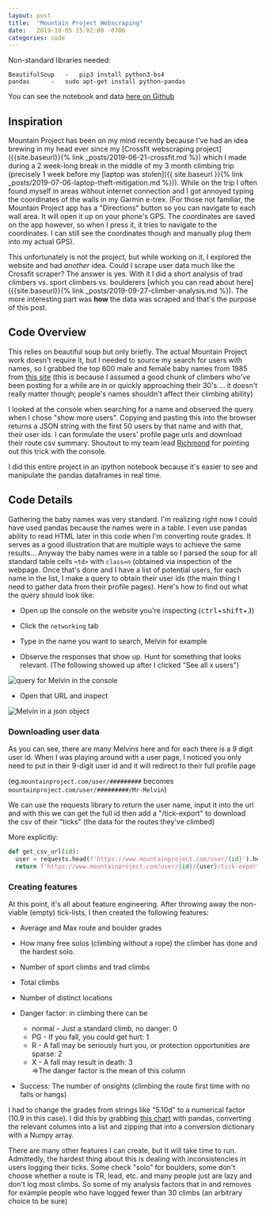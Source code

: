 ```yaml
---
layout: post
title:	"Mountain Project Webscraping"
date:	2019-10-05 15:02:00 -0700
categories: code
---
```

Non-standard libraries needed:

	BeautifulSoup	-	pip3 install python3-bs4
	pandas		-	sudo apt-get install python-pandas

You can see the notebook and data [here on Github](https://github.com/Tclack88/MountainProject)

## Inspiration   

Mountain Project has been on my mind recently because I've had an idea brewing in my head ever since my [Crossfit webscraping project]({{site.baseurl}}{% link _posts/2019-06-21-crossfit.md %}) which I made during a 2 week-long break in the middle of my 3 month climbing trip (precisely 1 week before my [laptop was stolen]({{ site.baseurl }}{% link _posts/2019-07-06-laptop-theft-mitigation.md %})). While on the trip I often found myself in areas without internet connection and I got annoyed typing the coordinates of the walls in my Garmin e-trex. (For those not familiar, the Mountain Project app has a "Directions" button so you can navigate to each wall area. It will open it up on your phone's GPS. The coordinates are saved on the app however, so when I press it, it tries to navigate to the coordinates. I can still see the coordinates though and manually plug them into my actual GPS).

This unfortunately is not the project, but while working on it, I explored the website and had *another* idea. Could I scrape user data much like the Crossfit scraper? The answer is yes. With it I did a short analysis of trad climbers vs. sport climbers vs. boulderers [which you can read about here]({{site.baseurl}}{% link _posts/2019-09-27-climber-analysis.md %}). The more interesting part was **how** the data was scraped and that's the purpose of this post.


## Code Overview

This relies on beautiful soup but only briefly. The actual Mountain Project work doesn't require it, but I needed to source my search for users with names, so I grabbed the top 600 male and female baby names from 1985 from [this site](https://www.weddingvendors.com/baby-names/popular/1985/?page=1) (this is because I assumed a good chunk of climbers who've been posting for a while are in or quickly approaching their 30's ... it doesn't really matter though; people's names shouldn't affect their climbing ability)

I looked at the console when searching for a name and observed the query when I chose "show more users". Copying and pasting this into the browser returns a JSON string with the first 50 users by that name and with that, their user ids. I can formulate the users' profile page urls and download their route csv summary. Shoutout to my team lead [Richmond](https://github.com/macr) for pointing out this trick with the console.

I did this entire project in an ipython notebook because it's easier to see and manipulate the pandas dataframes in real time.

## Code Details

Gathering the baby names was very standard. I'm realizing right now I could have used pandas because the names were in a table. I even use pandas ability to read HTML later in this code when I'm converting route grades. It serves as a good illustration that are multiple ways to achieve the same results... Anyway the baby names were in a table so I parsed the soup for all standard table cells `<td>` with `class=n` (obtained via inspection of the webpage. Once that's done and I have a list of potential users, for each name in the list, I make a query to obtain their user ids (the main thing I need to gather data from their profile pages). Here's how to find out what the query should look like:

- Open up the console on the website you're inspecting (<kbd>ctrl</kbd>+<kbd>shift</kbd>+<kbd>J</kbd>)

- Click the `networking` tab

- Type in the name you want to search, Melvin for example
 
- Observe the responses that show up. Hunt for something that looks relevant. (The following showed up after I clicked "See all x users") 

![query for Melvin in the console]({{site.baseurl}}/assets/mproj/console.png) 

- Open that URL and inspect

![Melvin in a json object]({{site.baseurl}}/assets/mproj/Melvin.png)

### Downloading user data

As you can see, there are many Melvins here and for each there is a 9 digit user id. When I was playing around with a user page, I noticed you only need to put in their 9-digit user id and it will redirect to their full profile page 

(eg.`mountainproject.com/user/#########` becomes  `mountainproject.com/user/#########/Mr-Melvin`) 

We can use the requests library to return the user name, input it into the url and with this we can get the full id then add a "/tick-export" to download the csv of their "ticks" (the data for the routes they've climbed)

More explicitly:
```python
def get_csv_url(id):
  user = requests.head(f'https://www.mountainproject.com/user/{id}').headers['Location'].split('/')[-1]
  return f'https://www.mountainproject.com/user/{id}/{user}/tick-export'
```

### Creating features
At this point, it's all about feature engineering. After throwing away the non-viable (empty) tick-lists, I then created the following features:

- Average and Max route and boulder grades

- How many free solos (climbing without a rope) the climber has done and the hardest solo.

- Number of sport climbs and trad climbs

- Total climbs

- Number of distinct locations

- Danger factor: in climbing there can be
	- normal - Just a standard climb, no danger: 0
	- PG - If you fall, you could get hurt: 1
	- R - A fall may be seriously hurt you, or protection opportunities are sparse: 2
	- X - A fall may result in death:  3
<br>=\>The danger factor is the mean of this column

- Success: The number of onsights (climbing the route first time with no falls or hangs)

I had to change the grades from strings like "5.10d" to a numerical factor (10.9 in this case). I did this by grabbing [this chart](https://www.mountainproject.com/international-climbing-grades) with pandas, converting the relevant columns into a list and zipping that into a conversion dictionary with a Numpy array.


There are many other features I can create, but It will take time to run. Admittedly, the hardest thing about this is dealing with inconsistencies in users logging their ticks. Some check "solo" for boulders, some don't choose whether a route is TR, lead, etc. and many people just are lazy and don't log most climbs. So some of my analysis factors that in and removes for example people who have logged fewer than 30 climbs (an arbitrary choice to be sure)
